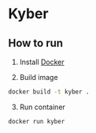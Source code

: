 # Kyber

## How to run

1. Install [Docker](https://www.docker.com)

2. Build image

```bash
docker build -t kyber .
```

3. Run container

```bash
docker run kyber
```
